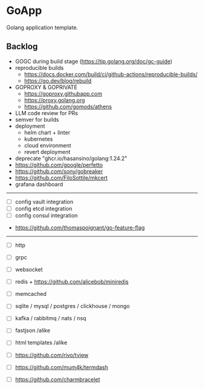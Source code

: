 # GoApp

Golang application template.

## Backlog

+ GOGC during build stage (https://tip.golang.org/doc/gc-guide)
+ reproducible builds
  * https://docs.docker.com/build/ci/github-actions/reproducible-builds/
  * https://go.dev/blog/rebuild
+ GOPROXY & GOPRIVATE
  * https://goproxy.githubapp.com
  * https://proxy.golang.org
  * https://github.com/gomods/athens
+ LLM code review for PRs
+ semver for builds
+ deployment
  * helm chart + linter
  * kubernetes
  * cloud environment
  * revert deployment
+ deprecate "ghcr.io/hasansino/golang:1.24.2"
+ https://github.com/google/perfetto
+ https://github.com/sony/gobreaker
+ https://github.com/FiloSottile/mkcert 
+ grafana dashboard

---

+ [ ] config vault integration
+ [ ] config etcd integration
+ [ ] config consul integration
+ https://github.com/thomaspoignant/go-feature-flag

---

+ [ ] http
+ [ ] grpc
+ [ ] websocket
+ [ ] redis + https://github.com/alicebob/miniredis
+ [ ] memcached
+ [ ] sqlite / mysql / postgres / clickhouse / mongo
+ [ ] kafka / rabbitmq / nats / nsq

+ [ ] fastjson /alike
+ [ ] html templates /alike

+ [ ] https://github.com/rivo/tview
+ [ ] https://github.com/mum4k/termdash
+ [ ] https://github.com/charmbracelet
